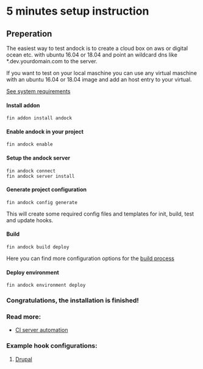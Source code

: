 # 5 minutes setup instruction

## Preperation
The easiest way to test andock is to create a cloud box on aws or digital ocean etc. with ubuntu 16.04 or 18.04 and point an wildcard dns like *.dev.yourdomain.com to the server.

If you want to test on your local maschine you can use any virtual maschine with an ubuntu 16.04 or 18.04 image and add an host entry to your virtual. 


[See system requirements](system-requirements.md) 
#### Install addon
```
fin addon install andock
```
#### Enable andock in your project
```
fin andock enable
```
#### Setup the andock server

```
fin andock connect
fin andock server install
```

#### Generate project configuration
```
fin andock config generate
```
This will create some required config files and templates for init, build, test and update hooks. 

#### Build 
```
fin andock build deploy
```
Here you can find more configuration options for the [build process](../configuration/build.md)

#### Deploy environment
```
fin andock environment deploy
```

### Congratulations, the installation is finished!

### Read more:
* [CI server automation](../integrations/ci.md)
### Example hook configurations:
1. [Drupal](../configuration/example-drupal-hooks.md)